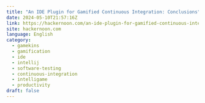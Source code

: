 ```yaml
---
title: "An IDE Plugin for Gamified Continuous Integration: Conclusions"
date: 2024-05-10T21:57:16Z
link: https://hackernoon.com/an-ide-plugin-for-gamified-continuous-integration-conclusions?source=rss&utm_medium=RSS&utm_source=news.12bit.vn
site: hackernoon.com
language: English
category:
  - gamekins
  - gamification
  - ide
  - intellij
  - software-testing
  - continuous-integration
  - intelligame
  - productivity
draft: false
---
```

